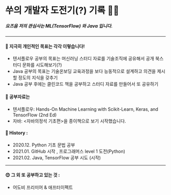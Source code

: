 쑤의 개발자 도전기(?) 기록 🐢🐢
====================
##### 요즈음 저의 관심사는 **ML(TensorFlow)** 와 **Java** 입니다.
***


#### 🌈 지극히 개인적인 목표는 각각 이렇습니다!  
- 텐서플로우 공부의 목표는 머신러닝 스터디 자료를 기술조직에 공유해서 공개 북스터디 문화를 시도해보기(?)  
- Java 공부의 목표는 기술온보딩 교육과정을 보다 능동적으로 설계하고 의견을 제시할 정도의 지식을 갖추기  
- Java 공부 후에는 클린코드 책을 공부하고 스터디 자료를 만들어서 또 공유하기  

#### 📖 공부자료는  
- 텐서플로우: Hands-On Machine Learning with Scikit-Learn, Keras, and TensorFlow (2nd Ed)  
- 자바: <자바의정석 기초편>을 종이책으로 보기 시작했습니다.  

#### 💜 History :  
- 2020.12. Python 기초 문법 공부  
- 2021.01. GitHub 시작 , 프로그래머스 level 1 도전(Python)  
- 2021.02. Java, TensorFlow 공부 시도 (시작)  

*** 
#### 😊 그 외 또 공부하고 있는 것 :  
- 어도비 프리미어 & 애프터이펙트
